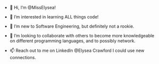- 👋 Hi, I’m @MissElysea!

- 👀 I’m interested in learning ALL things code!
- 🌱 I’m new to Software Engineering, but definitely not a rookie.
- 💞️ I’m looking to collaborate with others to become more knowledgeable on different programming languages, and to possibly network.
- 📫 Reach out to me on LinkedIn @Elysea Crawford I could use new connections.

<!---
MissElysea/MissElysea is a ✨ special ✨ repository because its `README.md` (this file) appears on your GitHub profile.
You can click the Preview link to take a look at your changes.
--->
